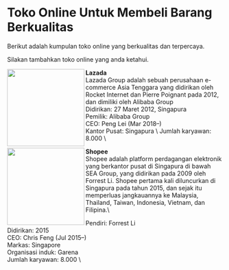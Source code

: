 # Toko Online Untuk Membeli Barang Berkualitas



Berikut adalah kumpulan toko online yang berkualitas dan terpercaya.

Silakan tambahkan toko online yang anda ketahui.






<img src="https://diembao.net/uploads/default/original/1X/eb21c3e9622ccb1f2007e19dd44a0332cabe9862.png" height="180px" width="180px" align="left">

**Lazada** \
Lazada Group adalah sebuah perusahaan e-commerce Asia Tenggara yang didirikan oleh Rocket Internet dan Pierre Poignant pada 2012, dan dimiliki oleh Alibaba Group \
Didirikan: 27 Maret 2012, Singapura \
Pemilik: Alibaba Group \
CEO: Peng Lei (Mar 2018–) \
Kantor Pusat: Singapura \ 
Jumlah karyawan: 8.000 \


<img src="https://kontak.win/wp-content/uploads/2017/01/Logo-Shopee.jpg" height="180px" width="180px" align="left">

**Shopee** \
Shopee adalah platform perdagangan elektronik yang berkantor pusat di Singapura di bawah SEA Group, yang didirikan pada 2009 oleh Forrest Li. Shopee pertama kali diluncurkan di Singapura pada tahun 2015, dan sejak itu memperluas jangkauannya ke Malaysia, Thailand, Taiwan, Indonesia, Vietnam, dan Filipina.\

Pendiri: Forrest Li \
Didirikan: 2015 \
CEO: Chris Feng (Jul 2015–) \
Markas: Singapore \
Organisasi induk: Garena \
Jumlah karyawan: 8.000 \
